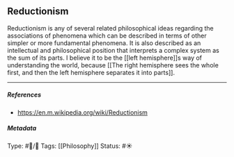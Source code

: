 ## Reductionism # 

Reductionism is any of several related philosophical ideas regarding the associations of phenomena which can be described in terms of other simpler or more fundamental phenomena. It is also described as an intellectual and philosophical position that interprets a complex system as the sum of its parts. I believe it to be the [[left hemisphere]]s way of understanding the world, because [[The right hemisphere sees the whole first, and then the left hemisphere separates it into parts]].

___

##### References

- https://en.m.wikipedia.org/wiki/Reductionism

##### Metadata

Type: #🔵/🔵 
Tags: [[Philosophy]]
Status: #☀️ 
